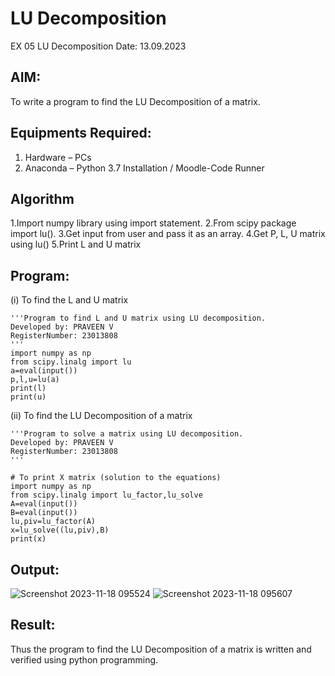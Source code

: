 # LU Decomposition 
EX 05 LU Decomposition
Date: 13.09.2023
## AIM:
To write a program to find the LU Decomposition of a matrix.

## Equipments Required:
1. Hardware – PCs
2. Anaconda – Python 3.7 Installation / Moodle-Code Runner

## Algorithm 
1.Import numpy library using import statement.
2.From scipy package import lu().
3.Get input from user and pass it as an array.
4.Get P, L, U matrix using lu()
5.Print L and U matrix
## Program:
(i) To find the L and U matrix
```
'''Program to find L and U matrix using LU decomposition.
Developed by: PRAVEEN V
RegisterNumber: 23013808
'''
import numpy as np
from scipy.linalg import lu
a=eval(input())
p,l,u=lu(a)
print(l)
print(u)
```
(ii) To find the LU Decomposition of a matrix
```
'''Program to solve a matrix using LU decomposition.
Developed by: PRAVEEN V
RegisterNumber: 23013808
'''

# To print X matrix (solution to the equations)
import numpy as np
from scipy.linalg import lu_factor,lu_solve
A=eval(input())
B=eval(input())
lu,piv=lu_factor(A)
x=lu_solve((lu,piv),B)
print(x)
```
## Output:
![Screenshot 2023-11-18 095524](https://github.com/praveenv23013808/LU-Decomposition/assets/145824728/a4fa8fa2-0017-49f8-83d2-8d43117da1c1)
![Screenshot 2023-11-18 095607](https://github.com/praveenv23013808/LU-Decomposition/assets/145824728/f3360c6e-d9a8-40ab-9283-bbc59f324b41)
## Result:
Thus the program to find the LU Decomposition of a matrix is written and verified using python programming.

